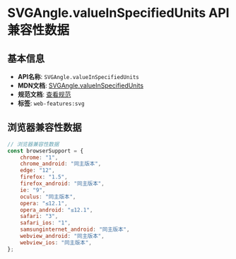 # SVGAngle.valueInSpecifiedUnits API 兼容性数据

## 基本信息

- **API名称**: `SVGAngle.valueInSpecifiedUnits`
- **MDN文档**: [SVGAngle.valueInSpecifiedUnits](https://developer.mozilla.org/docs/Web/API/SVGAngle/valueInSpecifiedUnits)
- **规范文档**: [查看规范](https://svgwg.org/svg2-draft/types.html#__svg__SVGAngle__valueInSpecifiedUnits)
- **标签**: `web-features:svg`

## 浏览器兼容性数据

```javascript
// 浏览器兼容性数据
const browserSupport = {
    chrome: "1",
    chrome_android: "同主版本",
    edge: "12",
    firefox: "1.5",
    firefox_android: "同主版本",
    ie: "9",
    oculus: "同主版本",
    opera: "≤12.1",
    opera_android: "≤12.1",
    safari: "3",
    safari_ios: "1",
    samsunginternet_android: "同主版本",
    webview_android: "同主版本",
    webview_ios: "同主版本",
};

```

